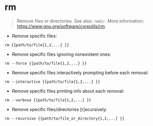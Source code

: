 # rm

> Remove files or directories.
> See also: `rmdir`.
> More information: <https://www.gnu.org/software/coreutils/rm>.

- Remove specific files:

`rm {{path/to/file{1,2,...} }}`

- Remove specific files ignoring nonexistent ones:

`rm --force {{path/to/file{1,2,...} }}`

- Remove specific files interactively prompting before each removal:

`rm --interactive {{path/to/file{1,2,...} }}`

- Remove specific files printing info about each removal:

`rm --verbose {{path/to/file{1,2,...} }}`

- Remove specific files/directories [r]ecursively:

`rm --recursive {{path/to/file_or_directory{1,2,...} }}`
